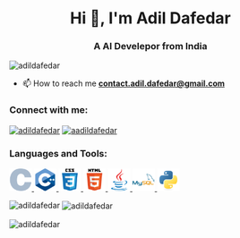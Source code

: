 <h1 align="center">Hi 👋, I'm Adil Dafedar</h1>
<h3 align="center">A AI Develepor from India</h3>

<p align="left"> <img src="https://komarev.com/ghpvc/?username=adildafedar&label=Profile%20views&color=0e75b6&style=flat" alt="adildafedar" /> </p>

- 📫 How to reach me **contact.adil.dafedar@gmail.com**

<h3 align="left">Connect with me:</h3>
<p align="left">
<a href="https://linkedin.com/in/adil-dafedar" target="blank"><img align="center" src="https://raw.githubusercontent.com/rahuldkjain/github-profile-readme-generator/master/src/images/icons/Social/linked-in-alt.svg" alt="adildafedar" height="30" width="40" /></a>
<a href="https://instagram.com/aadildafedar" target="blank"><img align="center" src="https://raw.githubusercontent.com/rahuldkjain/github-profile-readme-generator/master/src/images/icons/Social/instagram.svg" alt="aadildafedar" height="30" width="40" /></a>
</p>

<h3 align="left">Languages and Tools:</h3>
<p align="left"> <a href="https://www.cprogramming.com/" target="_blank" rel="noreferrer"> <img src="https://raw.githubusercontent.com/devicons/devicon/master/icons/c/c-original.svg" alt="c" width="40" height="40"/> </a> <a href="https://www.w3schools.com/cpp/" target="_blank" rel="noreferrer"> <img src="https://raw.githubusercontent.com/devicons/devicon/master/icons/cplusplus/cplusplus-original.svg" alt="cplusplus" width="40" height="40"/> </a> <a href="https://www.w3schools.com/css/" target="_blank" rel="noreferrer"> <img src="https://raw.githubusercontent.com/devicons/devicon/master/icons/css3/css3-original-wordmark.svg" alt="css3" width="40" height="40"/> </a> <a href="https://www.w3.org/html/" target="_blank" rel="noreferrer"> <img src="https://raw.githubusercontent.com/devicons/devicon/master/icons/html5/html5-original-wordmark.svg" alt="html5" width="40" height="40"/> </a> <a href="https://www.java.com" target="_blank" rel="noreferrer"> <img src="https://raw.githubusercontent.com/devicons/devicon/master/icons/java/java-original.svg" alt="java" width="40" height="40"/> </a> <a href="https://www.mysql.com/" target="_blank" rel="noreferrer"> <img src="https://raw.githubusercontent.com/devicons/devicon/master/icons/mysql/mysql-original-wordmark.svg" alt="mysql" width="40" height="40"/> </a> <a href="https://www.python.org" target="_blank" rel="noreferrer"> <img src="https://raw.githubusercontent.com/devicons/devicon/master/icons/python/python-original.svg" alt="python" width="40" height="40"/> </a> </p>

<p><img align="left" src="https://github-readme-stats.vercel.app/api/top-langs?username=adildafedar&show_icons=true&locale=en&layout=compact" alt="adildafedar" /></p>

<p>&nbsp;<img align="center" src="https://github-readme-stats.vercel.app/api?username=adildafedar&show_icons=true&locale=en" alt="adildafedar" /></p>

<p><img align="center" src="https://github-readme-streak-stats.herokuapp.com/?user=adildafedar&" alt="adildafedar" /></p>
